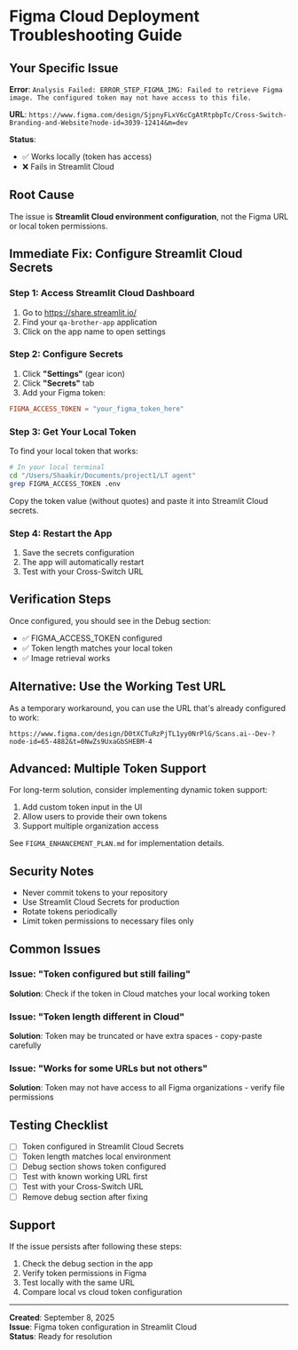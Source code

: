 # Figma Cloud Deployment Troubleshooting Guide

## Your Specific Issue

**Error**: `Analysis Failed: ERROR_STEP_FIGMA_IMG: Failed to retrieve Figma image. The configured token may not have access to this file.`

**URL**: `https://www.figma.com/design/SjpnyFLxV6cCgAtRtpbpTc/Cross-Switch-Branding-and-Website?node-id=3039-12414&m=dev`

**Status**: 
- ✅ Works locally (token has access)
- ❌ Fails in Streamlit Cloud

## Root Cause

The issue is **Streamlit Cloud environment configuration**, not the Figma URL or local token permissions.

## Immediate Fix: Configure Streamlit Cloud Secrets

### Step 1: Access Streamlit Cloud Dashboard
1. Go to https://share.streamlit.io/
2. Find your `qa-brother-app` application
3. Click on the app name to open settings

### Step 2: Configure Secrets
1. Click **"Settings"** (gear icon)
2. Click **"Secrets"** tab
3. Add your Figma token:

```toml
FIGMA_ACCESS_TOKEN = "your_figma_token_here"
```

### Step 3: Get Your Local Token
To find your local token that works:

```bash
# In your local terminal
cd "/Users/Shaakir/Documents/project1/LT agent"
grep FIGMA_ACCESS_TOKEN .env
```

Copy the token value (without quotes) and paste it into Streamlit Cloud secrets.

### Step 4: Restart the App
1. Save the secrets configuration
2. The app will automatically restart
3. Test with your Cross-Switch URL

## Verification Steps

Once configured, you should see in the Debug section:
- ✅ FIGMA_ACCESS_TOKEN configured
- ✅ Token length matches your local token
- ✅ Image retrieval works

## Alternative: Use the Working Test URL

As a temporary workaround, you can use the URL that's already configured to work:
```
https://www.figma.com/design/D0tXCTuRzPjTL1yy0NrPlG/Scans.ai--Dev-?node-id=65-4882&t=0NwZs9UxaGbSHEBM-4
```

## Advanced: Multiple Token Support

For long-term solution, consider implementing dynamic token support:

1. Add custom token input in the UI
2. Allow users to provide their own tokens
3. Support multiple organization access

See `FIGMA_ENHANCEMENT_PLAN.md` for implementation details.

## Security Notes

- Never commit tokens to your repository
- Use Streamlit Cloud Secrets for production
- Rotate tokens periodically
- Limit token permissions to necessary files only

## Common Issues

### Issue: "Token configured but still failing"
**Solution**: Check if the token in Cloud matches your local working token

### Issue: "Token length different in Cloud"
**Solution**: Token may be truncated or have extra spaces - copy-paste carefully

### Issue: "Works for some URLs but not others"
**Solution**: Token may not have access to all Figma organizations - verify file permissions

## Testing Checklist

- [ ] Token configured in Streamlit Cloud Secrets
- [ ] Token length matches local environment
- [ ] Debug section shows token configured
- [ ] Test with known working URL first
- [ ] Test with your Cross-Switch URL
- [ ] Remove debug section after fixing

## Support

If the issue persists after following these steps:
1. Check the debug section in the app
2. Verify token permissions in Figma
3. Test locally with the same URL
4. Compare local vs cloud token configuration

---
**Created**: September 8, 2025  
**Issue**: Figma token configuration in Streamlit Cloud  
**Status**: Ready for resolution
